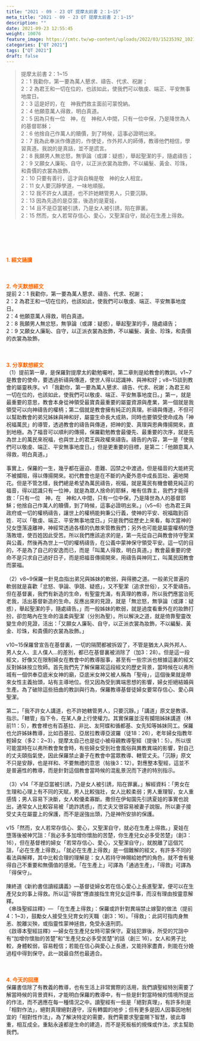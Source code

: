 ```yaml
---
title: "2021 - 09 - 23 QT 提摩太前書 2：1~15"
meta_title: "2021 - 09 - 23 QT 提摩太前書 2：1~15"
description: ""
date: 2021-09-23 12:55:45
weight: 10076
feature_image: https://cmtc.tw/wp-content/uploads/2022/03/15235392_10211799862337740_180693556567566654_o-1.webp
categories: ["QT 2021"]
tags: ["QT 2021"]
draft: false
---
```


<blockquote>提摩太前書 2：1~15<br />
2：1 我勸你，第一要為萬人懇求、禱告、代求、祝謝；<br />
2：2 為君王和一切在位的，也該如此，使我們可以敬虔、端正、平安無事地度日。<br />
2：3 這是好的，在　神我們救主面前可蒙悅納。<br />
2：4 他願意萬人得救，明白真道。<br />
2：5 因為只有一位　神，在　神和人中間，只有一位中保，乃是降世為人的基督耶穌；<br />
2：6 他捨自己作萬人的贖價，到了時候，這事必證明出來。<br />
2：7 我為此奉派作傳道的，作使徒，作外邦人的師傅，教導他們相信，學習真道。我說的是真話，並不是謊言。<br />
2：8 我願男人無忿怒，無爭論（或譯：疑惑），舉起聖潔的手，隨處禱告；<br />
2：9 又願女人廉恥、自守，以正派衣裳為妝飾，不以編髮、黃金、珍珠，和貴價的衣裳為妝飾，<br />
2：10 只要有善行，這才與自稱是敬　神的女人相宜。<br />
2：11 女人要沉靜學道，一味地順服。<br />
2：12 我不許女人講道，也不許她轄管男人，只要沉靜。<br />
2：13 因為先造的是亞當，後造的是夏娃，<br />
2：14 且不是亞當被引誘，乃是女人被引誘，陷在罪裏。<br />
2：15 然而，女人若常存信心、愛心，又聖潔自守，就必在生產上得救。</blockquote><br />
&nbsp;<br />
<br />
&nbsp;<br />
<br />
<span style="color: #ff6600;"><strong>1. </strong><strong>經文誦讀</strong></span><br />
<br />
<span style="color: #ff6600;"><strong> </strong></span><br />
<br />
<span style="color: #ff6600;"><strong>2. 今天默想</strong><strong>經文<br />
</strong></span>提前 2：1 我勸你，第一要為萬人懇求、禱告、代求、祝謝；<br />
2：2 為君王和一切在位的，也該如此，使我們可以敬虔、端正、平安無事地度日。<br />
2：4 他願意萬人得救，明白真道。<br />
2：8 我願男人無忿怒，無爭論（或譯：疑惑），舉起聖潔的手，隨處禱告；<br />
2：9 又願女人廉恥、自守，以正派衣裳為妝飾，不以編髮、黃金、珍珠，和貴價的衣裳為妝飾，<br />
<br />
&nbsp;<br />
<br />
<span style="color: #ff6600;"><strong>3. 分享默想經文<br />
</strong></span>（1）提前第一章，是保羅對提摩太的勸勉囑咐，第二章則是給教會的教訓。v1~7是教會的使命，要透過祈禱與傳道，使世人得以認識神、與神和好；v8~15談到教會的屬靈秩序。v1 「我勸你，第一要為萬人懇求、禱告、代求、祝謝；為君王和一切在位的，也該如此，使我們可以敬虔、端正、平安無事地度日。」第一，就是最重要的意思，教會本身從神領受最寶貴最重要的屬靈資源與產業，第一個就是我領受可以向神禱告的權柄；第二個就是教會擁有純正的真理。祈禱與傳道，不但可以幫助教會的弟兄姊妹與神和好，屬靈生命長大成熟，同時也要領受使命成為「神祝福萬民」的導管，透過教會的禱告與傳道，把神的愛、真理與恩典傳揚開來，直到地極。為了福音可以順利的傳揚，保羅勸勉教會最優先、最重要的次序，就是先為世上的萬民來祝福，也與世上的君王與政權來禱告。禱告的內容，第一是「使我們可以敬虔、端正、平安無事地度日。」但是更重要的目標，是第二：「他願意萬人得救，明白真道。」<br />
<br />
事實上，保羅的一生，幾乎都在逼迫、患難、囚禁之中渡過，但是福音的大能終究不被攔阻，得以傳揚開來。初代教會也是在不斷的內憂外患中成長茁壯、遍地開花。但是不管怎樣，我們總是希望為萬民禱告，祝福，就是萬民有機會聽見純正的福音，得以認識只有一位神，就是為眾人捨命的耶穌，唯有信靠主，我們才能得救：「只有一位　神，在　神和人中間，只有一位中保，乃是降世為人的基督耶穌；他捨自己作萬人的贖價，到了時候，這事必證明出來。」（v5~6）也為君王與政府或一切的權柄禱告，讓世上的權柄能夠秉公行義，使神的平安、祝福臨到百姓．可以「敬虔、端正、平安無事地度日。」只是我們從歷史上來看，每次當神的兒女墮落遠離神，神經常透過各樣的仇敵來管教我們；另外也可能是屬靈權柄的墮落敗壞，使百姓因此受苦。所以我們應該追求的是，第一先從自己與教會持守聖潔與公義，然後再為世上一切的權柄禱告，在公義中蒙神保守領受平安。這一切的目的，不是為了自己的安逸而已，而是「叫萬人得救，明白真道。」教會最重要的使命不是只求自己過好日子，而是把福音傳揚開來，用禱告與神同工，叫萬民因教會而蒙福。<br />
<br />
（2）v8~9保羅一針見血指出弟兄與姊妹的軟弱，與得勝之道。一般弟兄普遍的軟弱就是喜歡「忿怒、爭論、爭競、疑惑」，又不聖潔（追求世俗），又不愛禱告。但在基督裏，我們有新造的生命，有聖靈充滿，有真理的教導，所以我們應當治死老我，活出基督新造的生命。反應出來的見證，就是「無忿怒，無爭論（或譯：疑惑），舉起聖潔的手，隨處禱告。」而一般姊妹的軟弱，就是過度看重外在的妝飾打扮，卻忽略內在生命的溫柔與聖潔（分別為聖）。所以解決之道，就是倚靠聖靈改變生命的見證，活出：「又願女人廉恥、自守，以正派衣裳為妝飾，不以編髮、黃金、珍珠，和貴價的衣裳為妝飾。」<br />
<br />
v10~15保羅曾宣告在基督裏，一切的隔閡都被拆毀了，不管是猶太人與外邦人、男人女人、主人僕人…的差別，都已在基督裏被消除了（加3：28）。但是這一段經文，好像又在限制婦女在教會中的教導服事，甚至有一些宗派也根據這裏的經文反對姊妹按立牧師。首先我們先了解保羅寫這段經文的歷史背景，當時候在以弗所城有一個供奉亞底米女神的廟，亞底米女神又被人稱為「聖母」，這個後果就是帶來女性主義抬頭，站有主導地位。但又因為受到異端思想的影響，婦女拒絕結婚與生產。為了破除這些扭曲的教訓與行為，保羅教導基督徒婦女要常存信心、愛心與聖潔。<br />
<br />
第二，「我不許女人講道，也不許她轄管男人，只要沉靜。」「講道」原文是教導、指示。「轄管」指下令，在某人身上行使權力。其實保羅並沒有攔阻姊妹講道（林前11：5），教會裡也有百基拉、非比、友阿蝶和循都基、女先知等姊妹同工。保羅也允許姊妹教導，比如百基拉、亞居拉教導亞波羅（徒18：26），老年婦女指教年輕婦女（多2：2~3），提摩太自己也是從小被母親教導聖經（提後1：5）。所以很可能當時在以弗所教會聚會時，有些婦女受到社會風俗與異教異端的影響，對自己的丈夫頤指氣使，因此保羅禁止妻子在教會中當眾教導、轄管丈夫。「沉靜」原文不只是安靜，也是祥和、不要無禮的意思（帖後3：12）。對應整本聖經，這並不是普遍性的教導，而是針對這個教會當時候的混亂景況而下達的特別指示。<br />
<br />
（3）v14「不是亞當被引誘，乃是女人被引誘，陷在罪裏。」解經資料：「男女在生理和心理上有不同的天賦，男人比較強壯，女人比較柔弱；男人重理智，女人重感情；男人容易下決斷，女人較優柔寡斷。撒但在伊甸園先引誘夏娃的事實也說出，通常女人比較容易被「詭詐誘惑」，而丈夫又很容易被妻子說服。所以妻子接受丈夫在屬靈上的保護，而不是逞強出頭，乃是神所安排的保護。<br />
<br />
v15「然而，女人若常存信心、愛心，又聖潔自守，就必在生產上得救。」夏娃在墮落後被神咒詛：「我必多多加增你懷胎的苦楚，你生產兒女必多受苦楚」（創3：16），但在基督裡的婦女「若常存信心、愛心，又聖潔自守」，就脫離了這個咒詛，「必在生產上得救」。「就必在生產上得救」是一個難解的經文，有許多不同的看法與解釋，其中比較合理的理解是：女人若持守神賜給她們的角色，就不會有覺得自己不重要和無價值的感覺。「在生產上」可譯為「通過生產」，「得救」可譯為「得保守」。<br />
<br />
陳終道《新約書信讀經講義》—基督徒婦女若在信心愛心上長進聖潔，便可以在生產兒女的事上得救。所以這“得救”應直接指生育兒女這件事，而沒有理由按靈意解釋。<br />
《串珠聖經註釋》— 「在生產上得救」：保羅或許針對異端禁止嫁娶的做法（提前 4：1~3），鼓勵女人接受生兒育女的天職（創3：16）。「得救」：此詞可指肉身無恙、脫離災殃，或指靈性蒙神拯救，免受永遠刑罰。<br />
《啟導本聖經註釋》—婦女在生產兒女時可蒙保守。夏娃犯罪後，所受的咒詛中有“加增你懷胎的苦楚”和“生產兒女必多受苦楚”的話（創三 16）。女人和男子比較，身體較弱，容易輕信；若能在信心與愛心上長進，又能持家盡責，則能在分娩過程中得到保守。此一說最自然也最適合。<br />
<br />
&nbsp;<br />
<br />
<span style="color: #ff6600;"><strong>4. 今天的回應<br />
</strong></span>保羅書信除了有教義的教導，也有生活上非常實際的活用，我們讀聖經特別需要了解當時候的背景資料，才能明白保羅的教導中，有一些是針對當時候的情境所提出的作法，而不適應在每一種情況之中。讀聖經有一些是「絕對真理」，有許多則是「相對作法」，絕對真理絕對遵守，沒有轉圜的地步；但有更多是因人因事因地制宜的「相對性作法」，為了解決特定的需要，我們需要求聖靈賜下智慧，彼此尊重，相互成全。重點永遠都是生命的建造，而不是死板板的規條或作法，求主幫助我們。<br />
<br />
&nbsp;
        